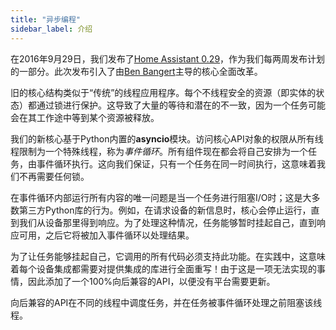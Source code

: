 ```yaml
---
title: "异步编程"
sidebar_label: 介绍
---
```


在2016年9月29日，我们发布了[Home Assistant 0.29][0.29]，作为我们每两周发布计划的一部分。此次发布引入了由[Ben Bangert][ben]主导的核心全面改革。

旧的核心结构类似于“传统”的线程应用程序。每个不线程安全的资源（即实体的状态）都通过锁进行保护。这导致了大量的等待和潜在的不一致，因为一个任务可能会在其工作途中等到某个资源被释放。

我们的新核心基于Python内置的**asyncio**模块。访问核心API对象的权限从所有线程限制为一个特殊线程，称为*事件循环*。所有组件现在都会将自己安排为一个任务，由事件循环执行。这向我们保证，只有一个任务在同一时间执行，这意味着我们不再需要任何锁。

在事件循环内部运行所有内容的唯一问题是当一个任务进行阻塞I/O时；这是大多数第三方Python库的行为。例如，在请求设备的新信息时，核心会停止运行，直到我们从设备那里得到响应。为了处理这种情况，任务能够暂时挂起自己，直到响应可用，之后它将被加入事件循环以处理结果。

为了让任务能够挂起自己，它调用的所有代码必须支持此功能。在实践中，这意味着每个设备集成都需要对提供集成的库进行全面重写！由于这是一项无法实现的事情，因此添加了一个100%向后兼容的API，以便没有平台需要更新。

向后兼容的API在不同的线程中调度任务，并在任务被事件循环处理之前阻塞该线程。

[0.29]: https://www.home-assistant.io/blog/2016/09/29/async-sleepiq-emoncms-stocks/
[ben]: https://github.com/bbangert/